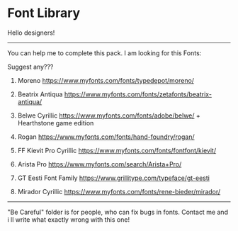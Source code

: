 # Font Library

Hello designers! 

------------------------------------------------------------------------------------------------------------------------
You can help me to complete this pack.
I am looking for this Fonts:

Suggest any???

1. Moreno					https://www.myfonts.com/fonts/typedepot/moreno/

2. Beatrix Antiqua			https://www.myfonts.com/fonts/zetafonts/beatrix-antiqua/

3. Belwe Cyrillic			https://www.myfonts.com/fonts/adobe/belwe/ + Hearthstone game edition 

4. Rogan					https://www.myfonts.com/fonts/hand-foundry/rogan/

5. FF Kievit Pro Cyrillic	https://www.myfonts.com/fonts/fontfont/kievit/	

6. Arista Pro				https://www.myfonts.com/search/Arista+Pro/

7. GT Eesti Font Family		https://www.grillitype.com/typeface/gt-eesti

8. Mirador Cyrillic			https://www.myfonts.com/fonts/rene-bieder/mirador/
------------------------------------------------------------------------------------------------------------------------

"Be Careful" folder is for people, who can fix bugs in fonts. Contact me and i ll write what exactly wrong with this one!